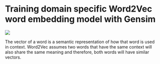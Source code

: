# Training domain specific Word2Vec word embedding model with Gensim

<img src="Spacy_screensot.JPG">

The vector of a word is a semantic representation of how that word is used in context. Word2Vec assumes two words that have the same context will also share the same meaning and therefore, both words will have similar vectors.
